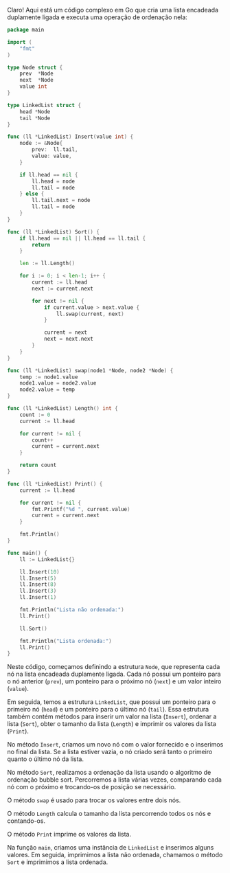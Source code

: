 Claro! Aqui está um código complexo em Go que cria uma lista encadeada duplamente ligada e executa uma operação de ordenação nela:

```go
package main

import (
	"fmt"
)

type Node struct {
	prev  *Node
	next  *Node
	value int
}

type LinkedList struct {
	head *Node
	tail *Node
}

func (ll *LinkedList) Insert(value int) {
	node := &Node{
		prev:  ll.tail,
		value: value,
	}

	if ll.head == nil {
		ll.head = node
		ll.tail = node
	} else {
		ll.tail.next = node
		ll.tail = node
	}
}

func (ll *LinkedList) Sort() {
	if ll.head == nil || ll.head == ll.tail {
		return
	}

	len := ll.Length()

	for i := 0; i < len-1; i++ {
		current := ll.head
		next := current.next

		for next != nil {
			if current.value > next.value {
				ll.swap(current, next)
			}

			current = next
			next = next.next
		}
	}
}

func (ll *LinkedList) swap(node1 *Node, node2 *Node) {
	temp := node1.value
	node1.value = node2.value
	node2.value = temp
}

func (ll *LinkedList) Length() int {
	count := 0
	current := ll.head

	for current != nil {
		count++
		current = current.next
	}

	return count
}

func (ll *LinkedList) Print() {
	current := ll.head

	for current != nil {
		fmt.Printf("%d ", current.value)
		current = current.next
	}

	fmt.Println()
}

func main() {
	ll := LinkedList{}

	ll.Insert(10)
	ll.Insert(5)
	ll.Insert(8)
	ll.Insert(3)
	ll.Insert(1)

	fmt.Println("Lista não ordenada:")
	ll.Print()

	ll.Sort()

	fmt.Println("Lista ordenada:")
	ll.Print()
}
```

Neste código, começamos definindo a estrutura `Node`, que representa cada nó na lista encadeada duplamente ligada. Cada nó possui um ponteiro para o nó anterior (`prev`), um ponteiro para o próximo nó (`next`) e um valor inteiro (`value`).

Em seguida, temos a estrutura `LinkedList`, que possui um ponteiro para o primeiro nó (`head`) e um ponteiro para o último nó (`tail`). Essa estrutura também contém métodos para inserir um valor na lista (`Insert`), ordenar a lista (`Sort`), obter o tamanho da lista (`Length`) e imprimir os valores da lista (`Print`).

No método `Insert`, criamos um novo nó com o valor fornecido e o inserimos no final da lista. Se a lista estiver vazia, o nó criado será tanto o primeiro quanto o último nó da lista.

No método `Sort`, realizamos a ordenação da lista usando o algoritmo de ordenação bubble sort. Percorremos a lista várias vezes, comparando cada nó com o próximo e trocando-os de posição se necessário.

O método `swap` é usado para trocar os valores entre dois nós.

O método `Length` calcula o tamanho da lista percorrendo todos os nós e contando-os.

O método `Print` imprime os valores da lista.

Na função `main`, criamos uma instância de `LinkedList` e inserimos alguns valores. Em seguida, imprimimos a lista não ordenada, chamamos o método `Sort` e imprimimos a lista ordenada.

